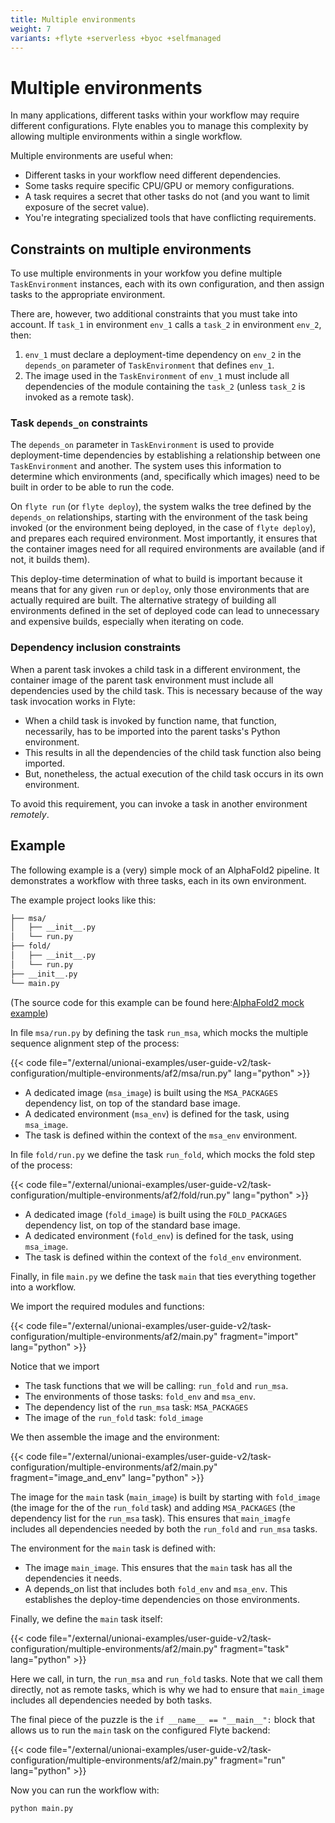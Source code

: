 ```yaml
---
title: Multiple environments
weight: 7
variants: +flyte +serverless +byoc +selfmanaged
---
```


# Multiple environments

In many applications, different tasks within your workflow may require different configurations.
Flyte enables you to manage this complexity by allowing multiple environments within a single workflow.

Multiple environments are useful when:
- Different tasks in your workflow need different dependencies.
- Some tasks require specific CPU/GPU or memory configurations.
- A task requires a secret that other tasks do not (and you want to limit exposure of the secret value).
- You're integrating specialized tools that have conflicting requirements.

## Constraints on multiple environments

To use multiple environments in your workfow you define multiple `TaskEnvironment` instances, each with its own configuration, and then assign tasks to the appropriate environment.

There are, however, two additional constraints that you must take into account.
If `task_1` in environment `env_1` calls a `task_2` in environment `env_2`, then:

1. `env_1` must declare a deployment-time dependency on `env_2` in the `depends_on` parameter of `TaskEnvironment` that defines `env_1`.
2. The image used in the `TaskEnvironment` of `env_1` must include all dependencies of the module containing the `task_2` (unless `task_2` is invoked as a remote task).

<!-- TODO: Link to remote tasks when that page is live
2. The image used in the `TaskEnvironment` of `env_1` must include all dependencies of the module containing the `task_2` (unless [`task_2` is invoked as a remote task](../task-programming/remote-tasks)).
-->

### Task `depends_on` constraints

The `depends_on` parameter in `TaskEnvironment` is used to provide deployment-time dependencies by establishing a relationship between one `TaskEnvironment` and another.
The system uses this information to determine which environments (and, specifically which images) need to be built in order to be able to run the code.

On `flyte run` (or `flyte deploy`), the system walks the tree defined by the `depends_on` relationships, starting with the environment of the task being invoked (or the environment being deployed, in the case of `flyte deploy`), and prepares each required environment.
Most importantly, it ensures that the container images need for all required environments are available (and if not, it builds them).

This deploy-time determination of what to build is important because it means that for any given `run` or `deploy`, only those environments that are actually required are built.
The alternative strategy of building all environments defined in the set of deployed code can lead to unnecessary and expensive builds, especially when iterating on code.

### Dependency inclusion constraints

When a parent task invokes a child task in a different environment, the container image of the parent task environment must include all dependencies used by the child task.
This is necessary because of the way task invocation works in Flyte:

- When a child task is invoked by function name, that function, necessarily, has to be imported into the parent tasks's Python environment.
- This results in all the dependencies of the child task function also being imported.
- But, nonetheless, the actual execution of the child task occurs in its own environment.

To avoid this requirement, you can invoke a task in another environment _remotely_.

<!-- TODO: Link to remote tasks when that page is live
To avoid this requirement, you can [invoke a task in another environment _remotely_](../task-programming/remote-tasks).
-->

## Example

The following example is a (very) simple mock of an AlphaFold2 pipeline.
It demonstrates a workflow with three tasks, each in its own environment.

The example project looks like this:

```bash
├── msa/
│   ├── __init__.py
│   └── run.py
├── fold/
│   ├── __init__.py
│   └── run.py
├── __init__.py
└── main.py
```
(The source code for this example can be found here:[AlphaFold2 mock example](https://github.com/unionai/unionai-examples/tree/main/user-guide-v2/task-configuration/multiple-environments/af2))

In file `msa/run.py` by defining the task `run_msa`, which mocks the multiple sequence alignment step of the process:

{{< code file="/external/unionai-examples/user-guide-v2/task-configuration/multiple-environments/af2/msa/run.py" lang="python" >}}

* A dedicated image (`msa_image`) is built using the `MSA_PACKAGES` dependency list, on top of the standard base image.
* A dedicated environment (`msa_env`) is defined for the task, using `msa_image`.
* The task is defined within the context of the `msa_env` environment.

In file `fold/run.py` we define the task `run_fold`, which mocks the fold step of the process:

{{< code file="/external/unionai-examples/user-guide-v2/task-configuration/multiple-environments/af2/fold/run.py" lang="python" >}}

* A dedicated image (`fold_image`) is built using the `FOLD_PACKAGES` dependency list, on top of the standard base image.
* A dedicated environment (`fold_env`) is defined for the task, using `msa_image`.
* The task is defined within the context of the `fold_env` environment.

Finally, in file `main.py` we define the task `main` that ties everything together into a workflow.

We import the required modules and functions:

{{< code file="/external/unionai-examples/user-guide-v2/task-configuration/multiple-environments/af2/main.py" fragment="import" lang="python" >}}

Notice that we import
* The task functions that we will be calling: `run_fold` and `run_msa`.
* The environments of those tasks: `fold_env` and `msa_env`.
* The dependency list of the `run_msa` task: `MSA_PACKAGES`
* The image of the `run_fold` task: `fold_image`

We then assemble the image and the environment:

{{< code file="/external/unionai-examples/user-guide-v2/task-configuration/multiple-environments/af2/main.py" fragment="image_and_env" lang="python" >}}

The image for the `main` task (`main_image`) is built by starting with `fold_image` (the image for the of the `run_fold` task) and adding `MSA_PACKAGES` (the dependency list for the `run_msa` task).
This ensures that `main_imagfe` includes all dependencies needed by both the `run_fold` and `run_msa` tasks.

The environment for the `main` task is defined with:
* The image `main_image`. This ensures that the `main` task has all the dependencies it needs.
* A depends_on list that includes both `fold_env` and `msa_env`. This establishes the deploy-time dependencies on those environments.

Finally, we define the `main` task itself:

{{< code file="/external/unionai-examples/user-guide-v2/task-configuration/multiple-environments/af2/main.py" fragment="task" lang="python" >}}

Here we call, in turn, the `run_msa` and `run_fold` tasks.
Note that we call them directly, not as remote tasks, which is why we had to ensure that `main_image` includes all dependencies needed by both tasks.

<!-- TODO: Link to remote tasks when that page is live
Note that we call them directly, not as [remote tasks](../task-programming/remote-tasks), which is why we had to ensure that `main_image` includes all dependencies needed by both tasks.
-->

The final piece of the puzzle is the `if __name__ == "__main__":` block that allows us to run the `main` task on the configured Flyte backend:

{{< code file="/external/unionai-examples/user-guide-v2/task-configuration/multiple-environments/af2/main.py" fragment="run" lang="python" >}}

Now you can run the workflow with:

```bash
python main.py
```
